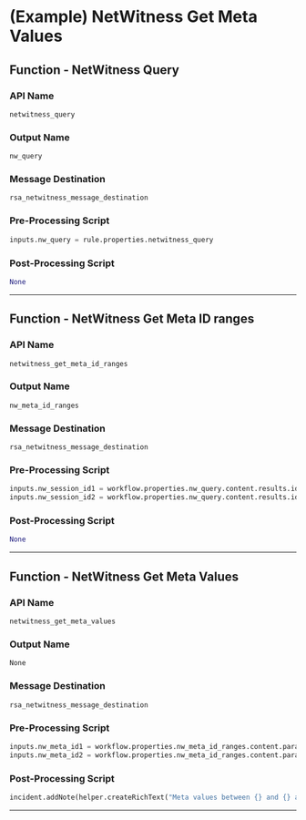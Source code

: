 <!--
    DO NOT MANUALLY EDIT THIS FILE
    THIS FILE IS AUTOMATICALLY GENERATED WITH resilient-sdk codegen
    Generated with resilient-sdk v50.1.262
-->

# (Example) NetWitness Get Meta Values

## Function - NetWitness Query

### API Name
`netwitness_query`

### Output Name
`nw_query`

### Message Destination
`rsa_netwitness_message_destination`

### Pre-Processing Script
```python
inputs.nw_query = rule.properties.netwitness_query
```

### Post-Processing Script
```python
None
```

---

## Function - NetWitness Get Meta ID ranges

### API Name
`netwitness_get_meta_id_ranges`

### Output Name
`nw_meta_id_ranges`

### Message Destination
`rsa_netwitness_message_destination`

### Pre-Processing Script
```python
inputs.nw_session_id1 = workflow.properties.nw_query.content.results.id1
inputs.nw_session_id2 = workflow.properties.nw_query.content.results.id2

```

### Post-Processing Script
```python
None
```

---

## Function - NetWitness Get Meta Values

### API Name
`netwitness_get_meta_values`

### Output Name
`None`

### Message Destination
`rsa_netwitness_message_destination`

### Pre-Processing Script
```python
inputs.nw_meta_id1 = workflow.properties.nw_meta_id_ranges.content.params.field1
inputs.nw_meta_id2 = workflow.properties.nw_meta_id_ranges.content.params.field2
```

### Post-Processing Script
```python
incident.addNote(helper.createRichText("Meta values between {} and {} are listed below.<br/> {}".format(results.get("inputs", {}).get("nw_meta_id1"), results.get("inputs", {}).get("nw_meta_id2"), str(results.get("content", {}).get("results")))))
```

---

